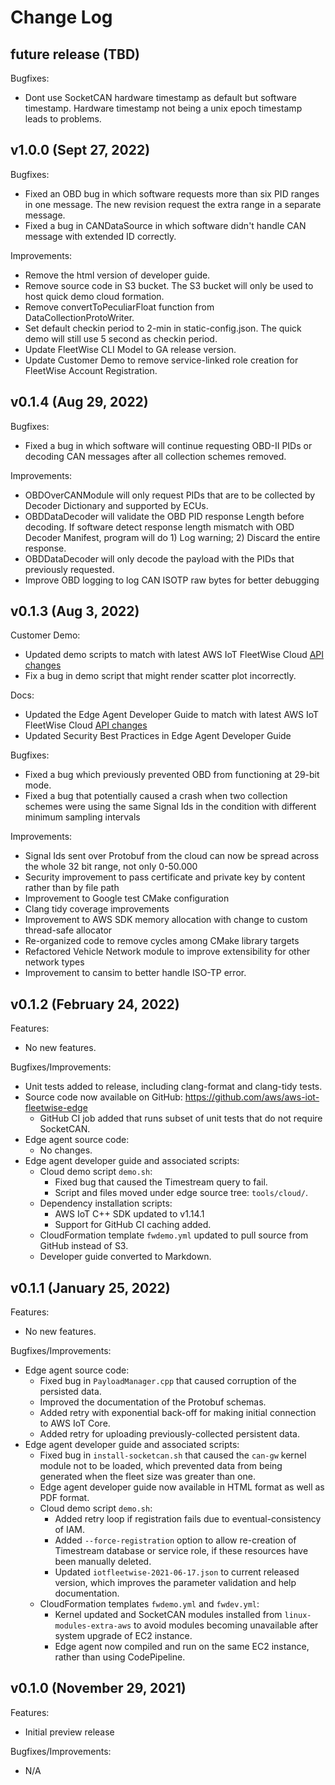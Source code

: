 # Change Log

## future release (TBD)
Bugfixes:
* Dont use SocketCAN hardware timestamp as default but software timestamp. Hardware timestamp not being a unix epoch timestamp leads to problems.

## v1.0.0 (Sept 27, 2022)
Bugfixes:
* Fixed an OBD bug in which software requests more than six PID ranges in one message. The new revision request the extra range in a separate message.
* Fixed a bug in CANDataSource in which software didn't handle CAN message with extended ID correctly.

Improvements:
* Remove the html version of developer guide. 
* Remove source code in S3 bucket. The S3 bucket will only be used to host quick demo cloud formation.
* Remove convertToPeculiarFloat function from DataCollectionProtoWriter.
* Set default checkin period to 2-min in static-config.json. The quick demo will still use 5 second as checkin period.
* Update FleetWise CLI Model to GA release version. 
* Update Customer Demo to remove service-linked role creation for FleetWise Account Registration.

## v0.1.4 (Aug 29, 2022)
Bugfixes:
* Fixed a bug in which software will continue requesting OBD-II PIDs or decoding CAN messages after all collection schemes removed.

Improvements:
* OBDOverCANModule will only request PIDs that are to be collected by Decoder Dictionary and supported by ECUs.
* OBDDataDecoder will validate the OBD PID response Length before decoding. If software detect response length mismatch with OBD Decoder Manifest, program will do 1) Log warning; 2) Discard the entire response.
* OBDDataDecoder will only decode the payload with the PIDs that previously requested.
* Improve OBD logging to log CAN ISOTP raw bytes for better debugging

## v0.1.3 (Aug 3, 2022)
Customer Demo:
* Updated demo scripts to match with latest AWS IoT FleetWise Cloud [API changes](https://docs.aws.amazon.com/iot-fleetwise/latest/developerguide/update-sdk-cli.html)
* Fix a bug in demo script that might render scatter plot incorrectly. 

Docs:
* Updated the Edge Agent Developer Guide to match with latest AWS IoT FleetWise Cloud [API changes](https://docs.aws.amazon.com/iot-fleetwise/latest/developerguide/update-sdk-cli.html)
* Updated Security Best Practices in Edge Agent Developer Guide

Bugfixes:
* Fixed a bug which previously prevented OBD from functioning at 29-bit mode.
* Fixed a bug that potentially caused a crash when two collection schemes were using the same
  Signal Ids in the condition with different minimum sampling intervals

Improvements:
* Signal Ids sent over Protobuf from the cloud can now be spread across the whole 32 bit range,
  not only 0-50.000
* Security improvement to pass certificate and private key by content rather than by file path
* Improvement to Google test CMake configuration
* Clang tidy coverage improvements
* Improvement to AWS SDK memory allocation with change to custom thread-safe allocator
* Re-organized code to remove cycles among CMake library targets
* Refactored Vehicle Network module to improve extensibility for other network types
* Improvement to cansim to better handle ISO-TP error. 

## v0.1.2 (February 24, 2022)
Features:
* No new features.

Bugfixes/Improvements:
* Unit tests added to release, including clang-format and clang-tidy tests.
* Source code now available on GitHub: https://github.com/aws/aws-iot-fleetwise-edge
  * GitHub CI job added that runs subset of unit tests that do not require SocketCAN.
* Edge agent source code:
  * No changes.
* Edge agent developer guide and associated scripts:
  * Cloud demo script `demo.sh`:
    * Fixed bug that caused the Timestream query to fail.
    * Script and files moved under edge source tree: `tools/cloud/`.
  * Dependency installation scripts:
    * AWS IoT C++ SDK updated to v1.14.1
    * Support for GitHub CI caching added.
  * CloudFormation template `fwdemo.yml` updated to pull source from GitHub instead of S3.
  * Developer guide converted to Markdown.

## v0.1.1 (January 25, 2022)
Features:
* No new features.

Bugfixes/Improvements:
* Edge agent source code:
  * Fixed bug in `PayloadManager.cpp` that caused corruption of the persisted data.
  * Improved the documentation of the Protobuf schemas.
  * Added retry with exponential back-off for making initial connection to AWS IoT Core.
  * Added retry for uploading previously-collected persistent data.
* Edge agent developer guide and associated scripts:
  * Fixed bug in `install-socketcan.sh` that caused the `can-gw` kernel module not to be loaded,
    which prevented data from being generated when the fleet size was greater than one.
  * Edge agent developer guide now available in HTML format as well as PDF format.
  * Cloud demo script `demo.sh`:
    * Added retry loop if registration fails due to eventual-consistency of IAM.
    * Added `--force-registration` option to allow re-creation of Timestream database or service
      role, if these resources have been manually deleted.
    * Updated `iotfleetwise-2021-06-17.json` to current released version, which improves the
      parameter validation and help documentation.
  * CloudFormation templates `fwdemo.yml` and `fwdev.yml`:
    * Kernel updated and SocketCAN modules installed from `linux-modules-extra-aws` to avoid
      modules becoming unavailable after system upgrade of EC2 instance.
    * Edge agent now compiled and run on the same EC2 instance, rather than using CodePipeline.

## v0.1.0 (November 29, 2021)
Features:
* Initial preview release

Bugfixes/Improvements:
* N/A
